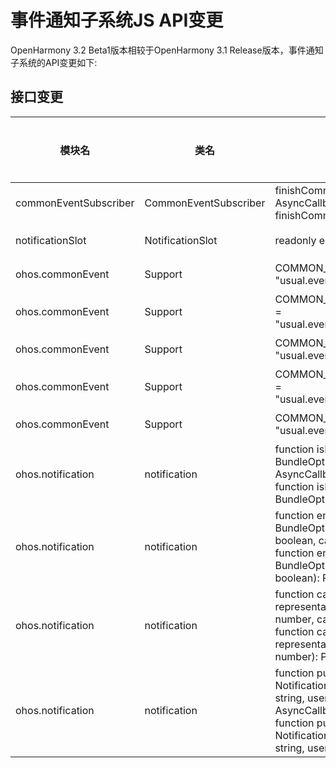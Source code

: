# 事件通知子系统JS API变更

OpenHarmony 3.2 Beta1版本相较于OpenHarmony 3.1 Release版本，事件通知子系统的API变更如下:

## 接口变更

| 模块名 | 类名 | 方法/属性/枚举/常量 | 变更类型 |
|---|---|---|---|
| commonEventSubscriber | CommonEventSubscriber | finishCommonEvent(callback: AsyncCallback<void>): void;<br>finishCommonEvent(): Promise<void>; | 新增 |
| notificationSlot | NotificationSlot | readonly enabled?: boolean; | 新增 |
| ohos.commonEvent | Support | COMMON_EVENT_VOLUME_EJECT = "usual.event.data.VOLUME_EJECT" | 新增 |
| ohos.commonEvent | Support | COMMON_EVENT_VOLUME_BAD_REMOVAL = "usual.event.data.VOLUME_BAD_REMOVAL" | 新增 |
| ohos.commonEvent | Support | COMMON_EVENT_VOLUME_MOUNTED = "usual.event.data.VOLUME_MOUNTED" | 新增 |
| ohos.commonEvent | Support | COMMON_EVENT_VOLUME_UNMOUNTED = "usual.event.data.VOLUME_UNMOUNTED" | 新增 |
| ohos.commonEvent | Support | COMMON_EVENT_VOLUME_REMOVED = "usual.event.data.VOLUME_REMOVED" | 新增 |
| ohos.notification | notification | function isNotificationSlotEnabled(bundle: BundleOption, type: SlotType, callback: AsyncCallback<boolean>): void;<br>function isNotificationSlotEnabled(bundle: BundleOption, type: SlotType): Promise<boolean>; | 新增 |
| ohos.notification | notification | function enableNotificationSlot(bundle: BundleOption, type: SlotType, enable: boolean, callback: AsyncCallback<void>): void;<br>function enableNotificationSlot(bundle: BundleOption, type: SlotType, enable: boolean): Promise<void>; | 新增 |
| ohos.notification | notification | function cancelAsBundle(id: number, representativeBundle: string, userId: number, callback: AsyncCallback<void>): void;<br>function cancelAsBundle(id: number, representativeBundle: string, userId: number): Promise<void>; | 新增 |
| ohos.notification | notification | function publishAsBundle(request: NotificationRequest, representativeBundle: string, userId: number, callback: AsyncCallback<void>): void;<br>function publishAsBundle(request: NotificationRequest, representativeBundle: string, userId: number): Promise<void>; | 新增 |
